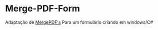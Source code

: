 # Merge-PDF-Form
Adaptação de [MergePDF's](https://github.com/williamanjo/Merge_PDF) Para um formulário criando em windows/C# 
